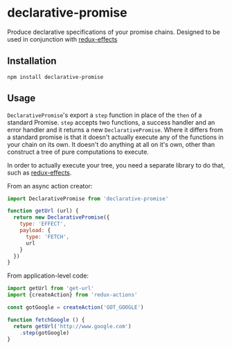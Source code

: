 # declarative-promise

Produce declarative specifications of your promise chains.  Designed to be used in conjunction with [redux-effects](https://github.com/redux-effects/redux-effects)

## Installation

`npm install declarative-promise`

## Usage

`DeclarativePromise`'s export a `step` function in place of the `then` of a standard Promise.  `step` accepts two functions, a success handler and an error handler and it returns a new `DeclarativePromise`.  Where it differs from a standard promise is that it doesn't actually execute any of the functions in your chain on its own.  It doesn't do anything at all on it's own, other than construct a tree of pure computations to execute.

In order to actually execute your tree, you need a separate library to do that, such as [redux-effects](https://github.com/redux-effects/redux-effects).

From an async action creator:

```javascript
import DeclarativePromise from 'declarative-promise'

function getUrl (url) {
  return new DeclarativePromise({
    type: 'EFFECT',
    payload: {
      type: 'FETCH',
      url
    }
  })
}
```

From application-level code:

```javascript
import getUrl from 'get-url'
import {createAction} from 'redux-actions'

const gotGoogle = createAction('GOT_GOOGLE')

function fetchGoogle () {
  return getUrl('http://www.google.com')
    .step(gotGoogle)
}

```
